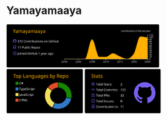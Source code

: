# Yamayamaaya
<div>
<img width=80% src = "https://raw.githubusercontent.com/Yamayamaaya/Yamayamaaya/main/profile-summary-card-output/vision_friendly_dark/0-profile-details.svg">
<img width=40% src = "https://raw.githubusercontent.com/Yamayamaaya/Yamayamaaya/main/profile-summary-card-output/vision_friendly_dark/1-repos-per-language.svg">
<img width=40% src = "https://raw.githubusercontent.com/Yamayamaaya/Yamayamaaya/main/profile-summary-card-output/vision_friendly_dark/3-stats.svg">
</div>
